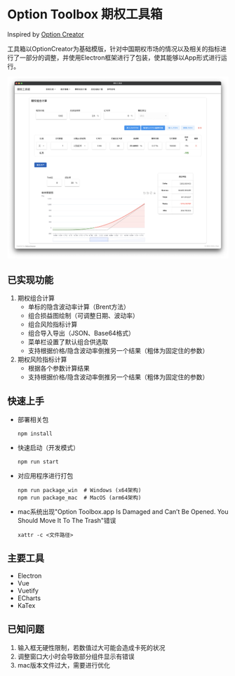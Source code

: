 # Option Toolbox 期权工具箱
Inspired by <a href="https://optioncreator.com"> Option Creator </a>

工具箱以OptionCreator为基础模版，针对中国期权市场的情况以及相关的指标进行了一部分的调整，并使用Electron框架进行了包装，使其能够以App形式进行运行。

![MainWindow.png](./images/MainWindow.png)

## 已实现功能

1. 期权组合计算
   - 单标的隐含波动率计算（Brent方法）
   - 组合损益图绘制（可调整日期、波动率）
   - 组合风险指标计算
   - 组合导入导出（JSON、Base64格式）
   - 菜单栏设置了默认组合供选取
   - 支持根据价格/隐含波动率倒推另一个结果（粗体为固定住的参数）
2. 期权风险指标计算
   - 根据各个参数计算结果
   - 支持根据价格/隐含波动率倒推另一个结果（粗体为固定住的参数）


## 快速上手

- 部署相关包
    ```shell
    npm install
  ```
- 快速启动（开发模式）
    ```shell
    npm run start
  ```
- 对应用程序进行打包
    ```shell
    npm run package_win  # Windows (x64架构)
    npm run package_mac  # MacOS (arm64架构)
  ```

- mac系统出现"Option Toolbox.app Is Damaged and Can’t Be Opened. You Should Move It To The Trash"错误
    ```shell
  xattr -c <文件路径>
  ```

## 主要工具
- Electron
- Vue
- Vuetify
- ECharts
- KaTex


## 已知问题

1. 输入框无硬性限制，若数值过大可能会造成卡死的状况
2. 调整窗口大小时会导致部分组件显示有错误
3. mac版本文件过大，需要进行优化
